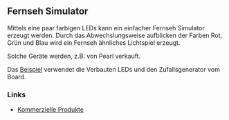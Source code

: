 Fernseh Simulator
-----------------

Mittels eine paar farbigen LEDs kann ein einfacher Fernseh Simulator erzeugt werden. Durch das Abwechslungsweise aufblicken der Farben Rot, Grün und Blau wird ein Fernseh ähnliches Lichtspiel erzeugt.

Solche Geräte werden, z.B. von Pearl verkauft.

Das [Beispiel](src/main.cpp) verwendet die Verbauten LEDs und den Zufallsgenerator vom Board.

### Links

* [Kommerzielle Produkte](https://www.pearl.ch/ch-kw-1-fernseh+simulator.shtml) 